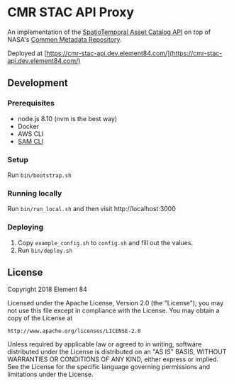# CMR STAC API Proxy

An implementation of the [SpatioTemporal Asset Catalog API](https://github.com/radiantearth/stac-spec) on top of NASA's [Common Metadata Repository](https://cmr.earthdata.nasa.gov/search/).

Deployed at [https://cmr-stac-api.dev.element84.com/](https://cmr-stac-api.dev.element84.com/)

## Development

### Prerequisites

* node.js 8.10 (nvm is the best way)
* Docker
* AWS CLI
* [SAM CLI](https://github.com/awslabs/aws-sam-cli)

### Setup

Run `bin/bootstrap.sh`

### Running locally

Run `bin/run_local.sh` and then visit http://localhost:3000

### Deploying

1. Copy `example_config.sh` to `config.sh` and fill out the values.
2. Run `bin/deploy.sh`

## License

Copyright 2018 Element 84

Licensed under the Apache License, Version 2.0 (the "License");
you may not use this file except in compliance with the License.
You may obtain a copy of the License at

    http://www.apache.org/licenses/LICENSE-2.0

Unless required by applicable law or agreed to in writing, software
distributed under the License is distributed on an "AS IS" BASIS,
WITHOUT WARRANTIES OR CONDITIONS OF ANY KIND, either express or implied.
See the License for the specific language governing permissions and
limitations under the License.
